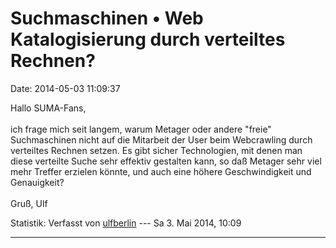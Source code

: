 Suchmaschinen • Web Katalogisierung durch verteiltes Rechnen?
=============================================================

Date: 2014-05-03 11:09:37

Hallo SUMA-Fans,\
\
ich frage mich seit langem, warum Metager oder andere \"freie\"
Suchmaschinen nicht auf die Mitarbeit der User beim Webcrawling durch
verteiltes Rechnen setzen. Es gibt sicher Technologien, mit denen man
diese verteilte Suche sehr effektiv gestalten kann, so daß Metager sehr
viel mehr Treffer erzielen könnte, und auch eine höhere Geschwindigkeit
und Genauigkeit?\
\
Gruß, Ulf

Statistik: Verfasst von
[ulfberlin](http://forum.suma-ev.de/memberlist.php?mode=viewprofile&u=141)
--- Sa 3. Mai 2014, 10:09

------------------------------------------------------------------------
